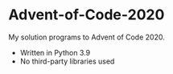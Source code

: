 # Advent-of-Code-2020
My solution programs to Advent of Code 2020.

- Written in Python 3.9
- No third-party libraries used
